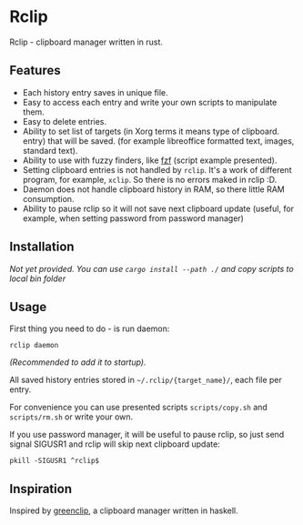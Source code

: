 # Rclip

Rclip - clipboard manager written in rust.

## Features
* Each history entry saves in unique file.
* Easy to access each entry and write your own scripts to manipulate them.
* Easy to delete entries.
* Ability to set list of targets (in Xorg terms it means type of clipboard.
  entry) that will be saved.  (for example libreoffice formatted text, images, standard text).
* Ability to use with fuzzy finders, like [fzf](https://github.com/junegunn/fzf) (script example presented).
* Setting clipboard entries is not handled by `rclip`. It's a work of different
  program, for example, `xclip`. So there is no errors maked in rclip :D.
* Daemon does not handle clipboard history in RAM, so there little RAM consumption.
* Ability to pause rclip so it will not save next clipboard update (useful, for
  example, when setting password from password manager)

## Installation

*Not yet provided. You can use `cargo install --path ./` and copy scripts to local bin folder*

## Usage

First thing you need to do - is run daemon:

`rclip daemon`

*(Recommended to add it to startup).*

All saved history entries stored in `~/.rclip/{target_name}/`, each file per entry.

For convenience you can use presented scripts `scripts/copy.sh` and `scripts/rm.sh` or write your own.

If you use password manager, it will be useful to pause rclip, so just send signal SIGUSR1 and rclip will skip next clipboard update:

`pkill -SIGUSR1 ^rclip$`

## Inspiration

Inspired by [greenclip](https://github.com/erebe/greenclip), a clipboard manager written in haskell.

